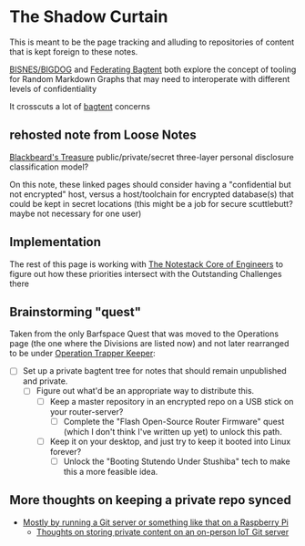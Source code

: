 # The Shadow Curtain

This is meant to be the page tracking and alluding to repositories of content that is kept foreign to these notes.

[BISNES/BIGDOG](bfdafa43-6389-46c1-a308-8e6cc68bf0a3.md) and [Federating Bagtent](abf92e6b-7ba0-41f3-b13a-63ec77133cf3.md) both explore the concept of tooling for Random Markdown Graphs that may need to interoperate with different levels of confidentiality

It crosscuts a lot of [bagtent](ba00b8cb-9d05-4aef-bd50-0990f82dd723.md) concerns

## rehosted note from Loose Notes

[Blackbeard's Treasure](47d09240-6a5e-4955-9939-d8977d3bb2a2.md) public/private/secret three-layer personal disclosure classification model?

On this note, these linked pages should consider having a "confidential but not encrypted" host, versus a host/toolchain for encrypted database(s) that could be kept in secret locations (this might be a job for secure scuttlebutt? maybe not necessary for one user)

## Implementation

The rest of this page is working with [The Notestack Core of Engineers](30ec2e6e-47d0-496a-a523-0732b35aea8a.md) to figure out how these priorities intersect with the Outstanding Challenges there

## Brainstorming "quest"

Taken from the only Barfspace Quest that was moved to the Operations page (the one where the Divisions are listed now) and not later rearranged to be under [Operation Trapper Keeper](1da0f61f-c2bb-4b9d-99da-e3f07e18556a.md):

- [ ] Set up a private bagtent tree for notes that should remain unpublished and private.
  - [ ] Figure out what'd be an appropriate way to distribute this.
    - [ ] Keep a master repository in an encrypted repo on a USB stick on your router-server?
      - [ ] Complete the "Flash Open-Source Router Firmware" quest (which I don't think I've written up yet) to unlock this path.
    - [ ] Keep it on your desktop, and just try to keep it booted into Linux forever?
      - [ ] Unlock the "Booting Stutendo Under Stushiba" tech to make this a more feasible idea.

## More thoughts on keeping a private repo synced

- [Mostly by running a Git server or something like that on a Raspberry Pi](8a752277-0d93-426d-aa5f-d799cce7be45.md)
  - [Thoughts on storing private content on an on-person IoT Git server](8ee4ce3b-d7bc-46d1-a7df-913a847bf2b1.md)
